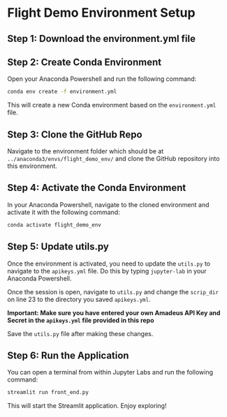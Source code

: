 # Flight Demo Environment Setup

## Step 1: Download the environment.yml file

## Step 2: Create Conda Environment

Open your Anaconda Powershell and run the following command:

```bash
conda env create -f environment.yml
```

This will create a new Conda environment based on the `environment.yml` file.

## Step 3: Clone the GitHub Repo

Navigate to the environment folder which should be at `../anaconda3/envs/flight_demo_env/` and clone the GitHub repository into this environment.

## Step 4: Activate the Conda Environment

In your Anaconda Powershell, navigate to the cloned environment and activate it with the following command:

```bash
conda activate flight_demo_env
```

## Step 5: Update utils.py

Once the environment is activated, you need to update the `utils.py` to navigate to the `apikeys.yml` file. Do this by typing `jupyter-lab` in your Anaconda Powershell. 

Once the session is open, navigate to `utils.py` and change the `scrip_dir` on line 23 to the directory you saved `apikeys.yml`. 

**Important: Make sure you have entered your own Amadeus API Key and Secret in the `apikeys.yml` file provided in this repo**

Save the `utils.py` file after making these changes.

## Step 6: Run the Application

You can open a terminal from within Jupyter Labs and run the following command:

```bash
streamlit run front_end.py
```

This will start the Streamlit application. Enjoy exploring!
